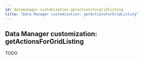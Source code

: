 ```yaml
---
id: datamanager-customization-getactionsforgridlisting
title: "Data Manager customization: getActionsForGridListing"
---
```


## Data Manager customization: getActionsForGridListing

TODO

